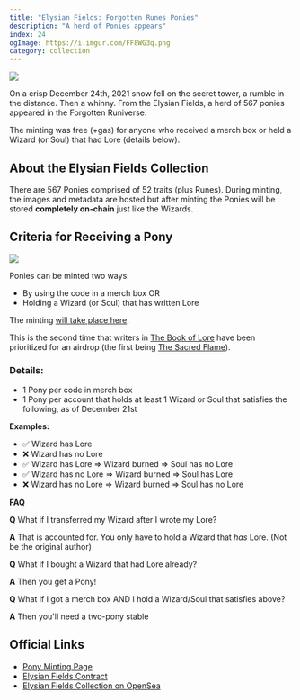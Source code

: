 ```yaml
---
title: "Elysian Fields: Forgotten Runes Ponies"
description: "A herd of Ponies appears"
index: 24
ogImage: https://i.imgur.com/FF8WG3q.png
category: collection
---
```


![](https://i.imgur.com/FF8WG3q.png)

On a crisp December 24th, 2021 snow fell on the secret tower, a rumble in the distance. Then a whinny. From the Elysian Fields, a herd of 567 ponies appeared in the Forgotten Runiverse.

The minting was free (+gas) for anyone who received a merch box or held a Wizard (or Soul) that had Lore (details below).

## About the Elysian Fields Collection

There are 567 Ponies comprised of 52 traits (plus Runes). During minting, the images and metadata are hosted but after minting the Ponies will be stored **completely on-chain** just like the Wizards.

## Criteria for Receiving a Pony

![](https://i.imgur.com/H6IbSTR.png)

Ponies can be minted two ways:

- By using the code in a merch box OR
- Holding a Wizard (or Soul) that has written Lore

The minting [will take place here](https://ponies.forgottenrunes.com).

This is the second time that writers in [The Book of Lore](/lore) have been prioritized for an airdrop (the first being [The Sacred Flame](/posts/forgotten-souls)).

### Details:

- 1 Pony per code in merch box
- 1 Pony per account that holds at least 1 Wizard or Soul that satisfies the following, as of December 21st

**Examples:**

- ✅ Wizard has Lore
- ❌ Wizard has no Lore
- ✅ Wizard has Lore => Wizard burned => Soul has no Lore
- ✅ Wizard has no Lore => Wizard burned => Soul has Lore
- ❌ Wizard has no Lore => Wizard burned => Soul has no Lore

**FAQ**

**Q** What if I transferred my Wizard after I wrote my Lore?

**A** That is accounted for. You only have to hold a Wizard that _has_ Lore. (Not be the original author)

**Q** What if I bought a Wizard that had Lore already?

**A** Then you get a Pony!

**Q** What if I got a merch box AND I hold a Wizard/Soul that satisfies above?

**A** Then you'll need a two-pony stable

## Official Links

- [Pony Minting Page](https://ponies.forgottenrunes.com)
- [Elysian Fields Contract](https://etherscan.io/address/0xf55b615b479482440135ebf1b907fd4c37ed9420#code)
- [Elysian Fields Collection on OpenSea](https://opensea.io/collection/forgottenrunesponies)

